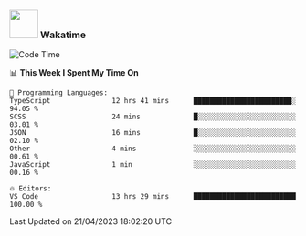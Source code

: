 ### <img src="https://media.giphy.com/media/VgCDAzcKvsR6OM0uWg/giphy.gif" width="50"> Wakatime

  <!--START_SECTION:waka-->
![Code Time](http://img.shields.io/badge/Code%20Time-1%2C380%20hrs%2050%20mins-blue)

📊 **This Week I Spent My Time On** 

```text
💬 Programming Languages: 
TypeScript               12 hrs 41 mins      ████████████████████████░   94.05 % 
SCSS                     24 mins             █░░░░░░░░░░░░░░░░░░░░░░░░   03.01 % 
JSON                     16 mins             █░░░░░░░░░░░░░░░░░░░░░░░░   02.10 % 
Other                    4 mins              ░░░░░░░░░░░░░░░░░░░░░░░░░   00.61 % 
JavaScript               1 min               ░░░░░░░░░░░░░░░░░░░░░░░░░   00.16 % 

🔥 Editors: 
VS Code                  13 hrs 29 mins      █████████████████████████   100.00 % 
```


 Last Updated on 21/04/2023 18:02:20 UTC
<!--END_SECTION:waka-->

